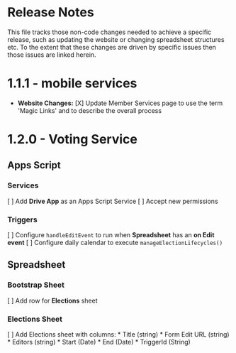 # Release Notes
This file tracks those non-code changes needed to achieve a specific release, such as updating the website or changing spreadsheet structures etc. 
To the extent that these changes are driven by specific issues then those issues are linked herein.

# 1.1.1 - mobile services
* **Website Changes:**
  [X] Update Member Services page to use the term 'Magic Links' and to describe the overall process

# 1.2.0 - Voting Service
## Apps Script
### Services
  [ ] Add **Drive App** as an Apps Script Service
  [ ] Accept new permissions
### Triggers
  [ ] Configure `handleEditEvent` to run when **Spreadsheet** has an **on Edit event**
  [ ] Configure daily calendar to execute `manageElectionLifecycles()`
## Spreadsheet
### Bootstrap Sheet
  [ ] Add row for **Elections** sheet
### Elections Sheet
  [ ] Add Elections sheet with columns:
      * Title (string)
      * Form Edit URL (string)
      * Editors (string)
      * Start (Date)
      * End (Date)
      * TriggerId (String)
